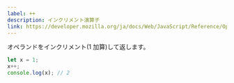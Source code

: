 ```yaml
---
label: ++
description: インクリメント演算子
link: https://developer.mozilla.org/ja/docs/Web/JavaScript/Reference/Operators/Increment
---
```


オペランドをインクリメント(1 加算)して返します。

```typescript
let x = 1;
x++;
console.log(x); // 2
```
